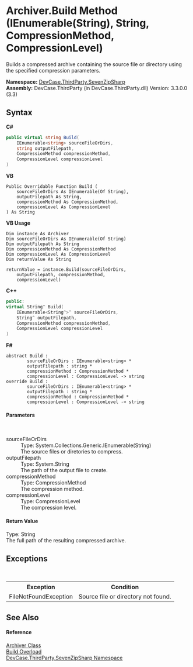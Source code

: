 # Archiver.Build Method (IEnumerable(String), String, CompressionMethod, CompressionLevel)
 

Builds a compressed archive containing the source file or directory using the specified compression parameters.

**Namespace:**&nbsp;<a href="N_DevCase_ThirdParty_SevenZipSharp">DevCase.ThirdParty.SevenZipSharp</a><br />**Assembly:**&nbsp;DevCase.ThirdParty (in DevCase.ThirdParty.dll) Version: 3.3.0.0 (3.3)

## Syntax

**C#**<br />
``` C#
public virtual string Build(
	IEnumerable<string> sourceFileOrDirs,
	string outputFilepath,
	CompressionMethod compressionMethod,
	CompressionLevel compressionLevel
)
```

**VB**<br />
``` VB
Public Overridable Function Build ( 
	sourceFileOrDirs As IEnumerable(Of String),
	outputFilepath As String,
	compressionMethod As CompressionMethod,
	compressionLevel As CompressionLevel
) As String
```

**VB Usage**<br />
``` VB Usage
Dim instance As Archiver
Dim sourceFileOrDirs As IEnumerable(Of String)
Dim outputFilepath As String
Dim compressionMethod As CompressionMethod
Dim compressionLevel As CompressionLevel
Dim returnValue As String

returnValue = instance.Build(sourceFileOrDirs, 
	outputFilepath, compressionMethod, 
	compressionLevel)
```

**C++**<br />
``` C++
public:
virtual String^ Build(
	IEnumerable<String^>^ sourceFileOrDirs, 
	String^ outputFilepath, 
	CompressionMethod compressionMethod, 
	CompressionLevel compressionLevel
)
```

**F#**<br />
``` F#
abstract Build : 
        sourceFileOrDirs : IEnumerable<string> * 
        outputFilepath : string * 
        compressionMethod : CompressionMethod * 
        compressionLevel : CompressionLevel -> string 
override Build : 
        sourceFileOrDirs : IEnumerable<string> * 
        outputFilepath : string * 
        compressionMethod : CompressionMethod * 
        compressionLevel : CompressionLevel -> string 
```


#### Parameters
&nbsp;<dl><dt>sourceFileOrDirs</dt><dd>Type: System.Collections.Generic.IEnumerable(String)<br />The source files or diretories to compress.</dd><dt>outputFilepath</dt><dd>Type: System.String<br />The path of the output file to create.</dd><dt>compressionMethod</dt><dd>Type: CompressionMethod<br />The compression method.</dd><dt>compressionLevel</dt><dd>Type: CompressionLevel<br />The compression level.</dd></dl>

#### Return Value
Type: String<br />The full path of the resulting compressed archive.

## Exceptions
&nbsp;<table><tr><th>Exception</th><th>Condition</th></tr><tr><td>FileNotFoundException</td><td>Source file or directory not found.</td></tr></table>

## See Also


#### Reference
<a href="T_DevCase_ThirdParty_SevenZipSharp_Archiver">Archiver Class</a><br /><a href="Overload_DevCase_ThirdParty_SevenZipSharp_Archiver_Build">Build Overload</a><br /><a href="N_DevCase_ThirdParty_SevenZipSharp">DevCase.ThirdParty.SevenZipSharp Namespace</a><br />